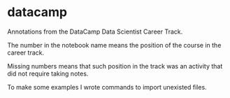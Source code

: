 # datacamp
Annotations from the DataCamp Data Scientist Career Track.

The number in the notebook name means the position of the course in the career track.

Missing numbers means that such position in the track was an activity that did not require taking notes.

To make some examples I wrote commands to import unexisted files.

